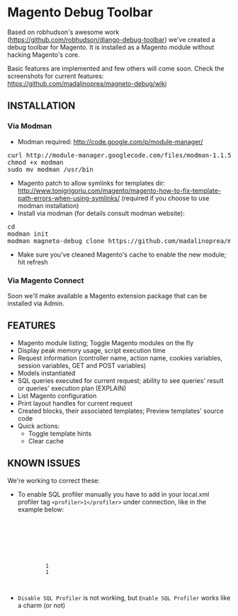 # Magento Debug Toolbar 
Based on robhudson's awesome work (<https://github.com/robhudson/django-debug-toolbar>) we've created a debug toolbar for Magento.
It is installed as a Magento module without hacking Magento's core.

Basic features are implemented and few others will come soon. Check the screenshots for current features: <https://github.com/madalinoprea/magneto-debug/wiki>

## INSTALLATION 

### Via Modman
 - Modman required: <http://code.google.com/p/module-manager/>
<pre>
curl http://module-manager.googlecode.com/files/modman-1.1.5 > modman
chmod +x modman
sudo mv modman /usr/bin
</pre>

 - Magento patch to allow symlinks for templates dir: <http://www.tonigrigoriu.com/magento/magento-how-to-fix-template-path-errors-when-using-symlinks/> (required if you choose to use modman installation)
 - Install via modman (for details consult modman website):
<pre>
cd <magento root folder>
modman init
modman magneto-debug clone https://github.com/madalinoprea/magneto-debug.git
</pre>
 - Make sure you've cleaned Magento's cache to enable the new module; hit refresh

### Via Magento Connect
Soon we'll make available a Magento extension package that can be installed via Admin.

## FEATURES 
 - Magento module listing; Toggle Magento modules on the fly
 - Display peak memory usage, script execution time
 - Request information (controller name, action name, cookies variables, session variables, GET and POST variables)
 - Models instantiated
 - SQL queries executed for current request; ability to see queries' result or queries' execution plan (EXPLAIN)
 - List Magento configuration
 - Print layout handles for current request
 - Created blocks, their associated templates; Preview templates' source code
 - Quick actions: 
    - Toggle template hints
    - Clear cache

## KNOWN ISSUES
We're working to correct these:

 - To enable SQL profiler manually you have to add in your local.xml profiler tag `<profiler>1</profiler>` under connection, like in the example below:
<code>
    <default_setup>
        <connection>
            <host><![CDATA[/var/run/mysqld/mysqld.sock]]></host>
            <username><![CDATA[root]]></username>
            <password><![CDATA[]]></password>
            <dbname><![CDATA[magento]]></dbname>
            <active>1</active>
            <profiler>1</profiler>
        </connection>
    </default_setup>
</code>

 - `Disable SQL Profiler` is not working, but `Enable SQL Profiler` works like a charm (or not)
